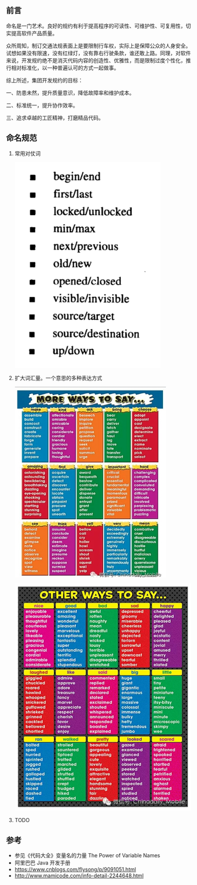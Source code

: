 ## 前言

命名是一门艺术。良好的规约有利于提高程序的可读性、可维护性、可复用性，切实提高软件产品质量。

众所周知，制订交通法规表面上是要限制行车权，实际上是保障公众的人身安全。试想如果没有限速，没有红绿灯，没有靠右行驶条款，谁还敢上路。同理，对软件来说，开发规约绝不是消灭代码内容的创造性、优雅性，而是限制过度个性化，推行相对标准化，以一种普遍认可的方式一起做事。

综上所述，集团开发规约的目标： 

一、防患未然，提升质量意识，降低故障率和维护成本。

二、标准统一，提升协作效率。

三、追求卓越的工匠精神，打磨精品代码。

## 命名规范

1. 常用对仗词

   ![searcher](https://raw.githubusercontent.com/legend80s/front-end-exercise-sites/master/images/code-complete-word-pairs.png)

2. 扩大词汇量。一个意思的多种表达方式

   ![searcher](https://raw.githubusercontent.com/legend80s/front-end-exercise-sites/master/images/more-ways-to-say-1.jpeg)

   ![searcher](https://raw.githubusercontent.com/legend80s/front-end-exercise-sites/master/images/more-ways-to-say-2.jpeg)

3. TODO

## 参考

- 参见《代码大全》变量名的力量 The Power of Variable Names
- 阿里巴巴 Java 开发手册
- https://www.cnblogs.com/flysong/p/9091051.html
- http://www.mamicode.com/info-detail-2244648.html
